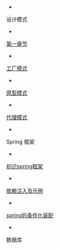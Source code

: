 -
 
设计模式



  
-
 
[第一章节](desgin-pattern/Java面试必备：手写单例模式.md)

  
-
 
[工厂模式](desgin-pattern/工厂模式超详解（代码示例）.md)

  
-
 
[原型模式](desgin-pattern/设计模式之原型模式.md)

  
-
 
[代理模式](desgin-pattern/设计模式之代理模式.md)



-
 
Spring
框架



  
-
 
[初识spring框架](spring/【10分钟学Spring】：（一）初识Spring框架.md)

  
-
 
[依赖注入及示例](spring/【10分钟学Spring】：（二）一文搞懂spring依赖注入（DI）.md)

  
-
 
[spring的条件化装配](spring/【10分钟学Spring】：（三）你了解spring的高级装配吗_条件化装配bean.md)



-
 
数据库